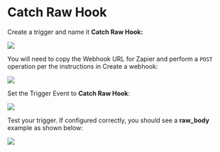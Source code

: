 # Catch Raw Hook

Create a trigger and name it **Catch Raw Hook:**

![](https://partner-workshop-assets.s3.us-east-2.amazonaws.com/zappier-catch-raw-hook.png)

You will need to copy the Webhook URL for Zapier and perform a `POST` operation per the instructions in Create a webhook:

![](https://partner-workshop-assets.s3.us-east-2.amazonaws.com/zappier-catch-raw-hook-setup.png)

Set the Trigger Event to **Catch Raw Hook**:

![](https://partner-workshop-assets.s3.us-east-2.amazonaws.com/zappier-catch-raw-hook-trigger.png)

Test your trigger. If configured correctly, you should see a **raw\_body** example as shown below:

![](https://partner-workshop-assets.s3.us-east-2.amazonaws.com/zappier-catch-raw-hook-test.png)

